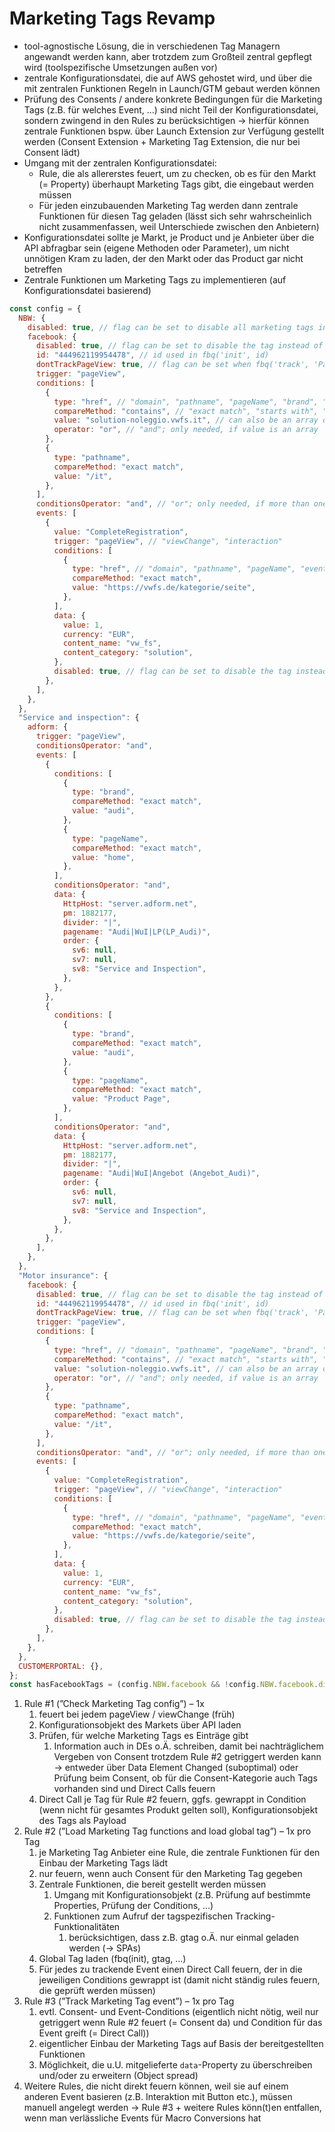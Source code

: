 # Marketing Tags Revamp
- tool-agnostische Lösung, die in verschiedenen Tag Managern angewandt werden kann, aber trotzdem zum Großteil zentral gepflegt wird (toolspezifische Umsetzungen außen vor)
- zentrale Konfigurationsdatei, die auf AWS gehostet wird, und über die mit zentralen Funktionen Regeln in Launch/GTM gebaut werden können
- Prüfung des Consents / andere konkrete Bedingungen für die Marketing Tags (z.B. für welches Event, …) sind nicht Teil der Konfigurationsdatei, sondern zwingend in den Rules zu berücksichtigen → hierfür können zentrale Funktionen bspw. über Launch Extension zur Verfügung gestellt werden (Consent Extension + Marketing Tag Extension, die nur bei Consent lädt)
- Umgang mit der zentralen Konfigurationsdatei:
    - Rule, die als allererstes feuert, um zu checken, ob es für den Markt (= Property) überhaupt Marketing Tags gibt, die eingebaut werden müssen
    - Für jeden einzubauenden Marketing Tag werden dann zentrale Funktionen für diesen Tag geladen (lässt sich sehr wahrscheinlich nicht zusammenfassen, weil Unterschiede zwischen den Anbietern)
- Konfigurationsdatei sollte je Markt, je Product und je Anbieter über die API abfragbar sein (eigene Methoden oder Parameter), um nicht unnötigen Kram zu laden, der den Markt oder das Product gar nicht betreffen
- Zentrale Funktionen um Marketing Tags zu implementieren (auf Konfigurationsdatei basierend)
```jsx
const config = {
  NBW: {
    disabled: true, // flag can be set to disable all marketing tags instead of deleting it completely
    facebook: {
      disabled: true, // flag can be set to disable the tag instead of deleting it completely
      id: "444962119954478", // id used in fbq('init', id)
      dontTrackPageView: true, // flag can be set when fbq('track', 'PageView') should NOT be fired with init
      trigger: "pageView",
      conditions: [
        {
          type: "href", // "domain", "pathname", "pageName", "brand", "eventType", "eventAction"
          compareMethod: "contains", // "exact match", "starts with", "regex", "is true", "is false"
          value: "solution-noleggio.vwfs.it", // can also be an array of strings
          operator: "or", // "and"; only needed, if value is an array
        },
        {
          type: "pathname",
          compareMethod: "exact match",
          value: "/it",
        },
      ],
      conditionsOperator: "and", // "or"; only needed, if more than one object in conditions
      events: [
        {
          value: "CompleteRegistration",
          trigger: "pageView", // "viewChange", "interaction"
          conditions: [
            {
              type: "href", // "domain", "pathname", "pageName", "eventType", "eventAction"
              compareMethod: "exact match",
              value: "https://vwfs.de/kategorie/seite",
            },
          ],
          data: {
            value: 1,
            currency: "EUR",
            content_name: "vw_fs",
            content_category: "solution",
          },
          disabled: true, // flag can be set to disable the tag instead of deleting it completely
        },
      ],
    },
  },
  "Service and inspection": {
    adform: {
      trigger: "pageView",
      conditionsOperator: "and",
      events: [
        {
          conditions: [
            {
              type: "brand",
              compareMethod: "exact match",
              value: "audi",
            },
            {
              type: "pageName",
              compareMethod: "exact match",
              value: "home",
            },
          ],
          conditionsOperator: "and",
          data: {
            HttpHost: "server.adform.net",
            pm: 1882177,
            divider: "|",
            pagename: "Audi|WuI|LP(LP_Audi)",
            order: {
              sv6: null,
              sv7: null,
              sv8: "Service and Inspection",
            },
          },
        },
        {
          conditions: [
            {
              type: "brand",
              compareMethod: "exact match",
              value: "audi",
            },
            {
              type: "pageName",
              compareMethod: "exact match",
              value: "Product Page",
            },
          ],
          conditionsOperator: "and",
          data: {
            HttpHost: "server.adform.net",
            pm: 1882177,
            divider: "|",
            pagename: "Audi|WuI|Angebot (Angebot_Audi)",
            order: {
              sv6: null,
              sv7: null,
              sv8: "Service and Inspection",
            },
          },
        },
      ],
    },
  },
  "Motor insurance": {
    facebook: {
      disabled: true, // flag can be set to disable the tag instead of deleting it completely
      id: "444962119954478", // id used in fbq('init', id)
      dontTrackPageView: true, // flag can be set when fbq('track', 'PageView') should NOT be fired with init
      trigger: "pageView",
      conditions: [
        {
          type: "href", // "domain", "pathname", "pageName", "brand", "eventType", "eventAction"
          compareMethod: "contains", // "exact match", "starts with", "regex", "is true", "is false"
          value: "solution-noleggio.vwfs.it", // can also be an array of strings
          operator: "or", // "and"; only needed, if value is an array
        },
        {
          type: "pathname",
          compareMethod: "exact match",
          value: "/it",
        },
      ],
      conditionsOperator: "and", // "or"; only needed, if more than one object in conditions
      events: [
        {
          value: "CompleteRegistration",
          trigger: "pageView", // "viewChange", "interaction"
          conditions: [
            {
              type: "href", // "domain", "pathname", "pageName", "eventType", "eventAction"
              compareMethod: "exact match",
              value: "https://vwfs.de/kategorie/seite",
            },
          ],
          data: {
            value: 1,
            currency: "EUR",
            content_name: "vw_fs",
            content_category: "solution",
          },
          disabled: true, // flag can be set to disable the tag instead of deleting it completely
        },
      ],
    },
  },
  CUSTOMERPORTAL: {},
};
const hasFacebookTags = (config.NBW.facebook && !config.NBW.facebook.disabled) || false;
```
1. Rule #1 (”Check Marketing Tag config”) – 1x
    1. feuert bei jedem pageView / viewChange (früh)
    2. Konfigurationsobjekt des Markets über API laden
    3. Prüfen, für welche Marketing Tags es Einträge gibt
        1. Information auch in DEs o.Ä. schreiben, damit bei nachträglichem Vergeben von Consent trotzdem Rule #2 getriggert werden kann → entweder über Data Element Changed (suboptimal) oder Prüfung beim Consent, ob für die Consent-Kategorie auch Tags vorhanden sind und Direct Calls feuern
    4. Direct Call je Tag für Rule #2 feuern, ggfs. gewrappt in Condition (wenn nicht für gesamtes Produkt gelten soll), Konfigurationsobjekt des Tags als Payload
2. Rule #2 (”Load Marketing Tag functions and load global tag”) – 1x pro Tag
    1. je Marketing Tag Anbieter eine Rule, die zentrale Funktionen für den Einbau der Marketing Tags lädt
    2. nur feuern, wenn auch Consent für den Marketing Tag gegeben
    3. Zentrale Funktionen, die bereit gestellt werden müssen
        1. Umgang mit Konfigurationsobjekt (z.B. Prüfung auf bestimmte Properties, Prüfung der Conditions, …)
        2. Funktionen zum Aufruf der tagspezifischen Tracking-Funktionalitäten
            1. berücksichtigen, dass z.B. gtag o.Ä. nur einmal geladen werden (→ SPAs)
    4. Global Tag laden (fbq(init), gtag, …)
    5. Für jedes zu trackende Event einen Direct Call feuern, der in die jeweiligen Conditions gewrappt ist (damit nicht ständig rules feuern, die geprüft werden müssen)
3. Rule #3 (”Track Marketing Tag event”) – 1x pro Tag
    1. evtl. Consent- und Event-Conditions (eigentlich nicht nötig, weil nur getriggert wenn Rule #2 feuert (= Consent da) und Condition für das Event greift (= Direct Call))
    2. eigentlicher Einbau der Marketing Tags auf Basis der bereitgestellten Funktionen
    3. Möglichkeit, die u.U. mitgelieferte ``data``-Property zu überschreiben und/oder zu erweitern (Object spread)
4. Weitere Rules, die nicht direkt feuern können, weil sie auf einem anderen Event basieren (z.B. Interaktion mit Button etc.), müssen manuell angelegt werden
→ Rule #3 + weitere Rules könn(t)en entfallen, wenn man verlässliche Events für Macro Conversions hat

